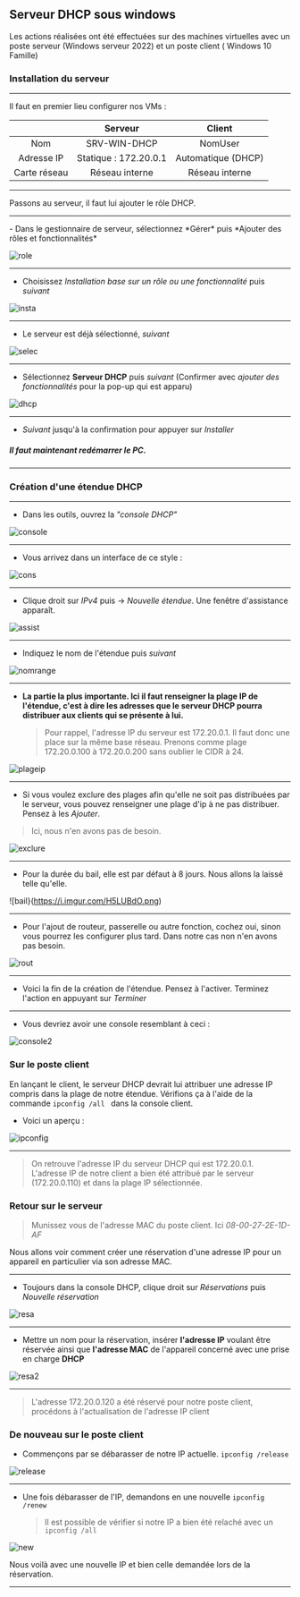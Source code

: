 ## Serveur DHCP sous windows

Les actions réalisées ont été effectuées sur des machines virtuelles avec un poste serveur (Windows serveur 2022) et un poste client ( Windows 10 Famille)

### Installation du serveur

<HR>

Il faut en premier lieu configurer nos VMs : 

| | Serveur | Client
| :-: | :-: | :-: |
| Nom | SRV-WIN-DHCP | NomUser|
| Adresse IP | Statique : 172.20.0.1 | Automatique (DHCP) |
| Carte réseau | Réseau interne | Réseau interne |

<HR>

Passons au serveur, il faut lui ajouter le rôle DHCP.
<HR>
- Dans le gestionnaire de serveur, sélectionnez *Gérer* puis *Ajouter des rôles et fonctionnalités*


![role](https://i.imgur.com/PWQLxDB.png)
<HR>

- Choisissez *Installation base sur un rôle ou une fonctionnalité* puis *suivant*

![insta](https://i.imgur.com/IG3WzzD.png)
<HR>

- Le serveur est déjà sélectionné, *suivant*

![selec](https://i.imgur.com/g7Eund6.png)
<HR>

- Sélectionnez __Serveur DHCP__ puis *suivant* (Confirmer avec *ajouter des fonctionnalités* pour la pop-up qui est apparu)

![dhcp](https://i.imgur.com/2hXzbHI.png)
<HR>

- *Suivant* jusqu'à la confirmation pour appuyer sur *Installer*


##### Il faut maintenant redémarrer le PC.
<HR>

### Création d'une étendue DHCP

<HR>

- Dans les outils, ouvrez la *"console DHCP"*

![console](https://i.imgur.com/ue9Kdw2.png)
<HR>

- Vous arrivez dans un interface de ce style :

![cons](https://i.imgur.com/W0Eun6Q.png)
<HR>

- Clique droit sur *IPv4* puis -> *Nouvelle étendue*. Une fenêtre d'assistance apparaît.

![assist](https://i.imgur.com/W0Eun6Q.png)
<HR>

- Indiquez le nom de l'étendue puis *suivant*

![nomrange](https://i.imgur.com/LZrcSKm.png)
<HR>

- __La partie la plus importante. Ici il faut renseigner la plage IP de l'étendue, c'est à dire les adresses que le serveur DHCP pourra distribuer aux clients qui se présente à lui.__

  > Pour rappel, l'adresse IP du serveur est 172.20.0.1. Il faut donc une place sur la même base réseau.
  > Prenons comme plage 172.20.0.100 à 172.20.0.200 sans oublier le CIDR à 24.


![plageip](https://i.imgur.com/QiUMLUu.png)
<HR>

- Si vous voulez exclure des plages afin qu'elle ne soit pas distribuées par le serveur, vous pouvez renseigner une plage d'ip à ne pas distribuer. Pensez à les *Ajouter*.

 > Ici, nous n'en avons pas de besoin.

![exclure](https://i.imgur.com/5CbtfDe.png)
<HR>

- Pour la durée du bail, elle est par défaut à 8 jours. Nous allons la laissé telle qu'elle.

![bail}(https://i.imgur.com/H5LUBdO.png)
<HR>

- Pour l'ajout de routeur, passerelle ou autre fonction, cochez oui, sinon vous pourrez les configurer plus tard. Dans notre cas non n'en avons pas besoin.

![rout](https://i.imgur.com/irspY62.png)
<HR>

- Voici la fin de la création de l'étendue. Pensez à l'activer. Terminez l'action en appuyant sur *Terminer*
<HR>

- Vous devriez avoir une console resemblant à ceci :


![console2](https://i.imgur.com/55TYl7h.png)

### Sur le poste client

En lançant le client, le serveur DHCP devrait lui attribuer une adresse IP compris dans la plage de notre étendue. Vérifions ça à l'aide de la commande ```ipconfig /all ``` dans la console client.

- Voici un aperçu :

![ipconfig](https://i.imgur.com/UOM1cxv.png)
<HR>

> On retrouve l'adresse IP du serveur DHCP qui est 172.20.0.1.
> L'adresse IP de notre client a bien été attribué par le serveur (172.20.0.110) et dans la plage IP sélectionnée.

### Retour sur le serveur

> Munissez vous de l'adresse MAC du poste client. Ici *08-00-27-2E-1D-AF*

Nous allons voir comment créer une réservation  d'une adresse IP pour un appareil en particulier via son adresse MAC.

<HR>

- Toujours dans la console DHCP, clique droit sur *Réservations* puis *Nouvelle réservation*

![resa](https://i.imgur.com/mrcy85O.png)
<HR>

- Mettre un nom pour la réservation, insérer __l'adresse IP__ voulant être réservée ainsi que __l'adresse MAC__ de l'appareil concerné avec une prise en charge __DHCP__

![resa2](https://i.imgur.com/84zbinh.png)
<HR>

> L'adresse 172.20.0.120 a été réservé pour notre poste client, procédons à l'actualisation de l'adresse IP client

### De nouveau sur le poste client

- Commençons par se débarasser de notre IP actuelle.
  ```ipconfig /release```

![release](https://i.imgur.com/IEOZi36.png)
<HR>

- Une fois débarasser de l'IP, demandons en une nouvelle
  ```ipconfig /renew```
  > Il est possible de vérifier si notre IP a bien été relaché avec un ```ipconfig /all```

![new](https://i.imgur.com/gXJkfuQ.png)

Nous voilà avec une nouvelle IP et bien celle demandée lors de la réservation.

<HR> 

